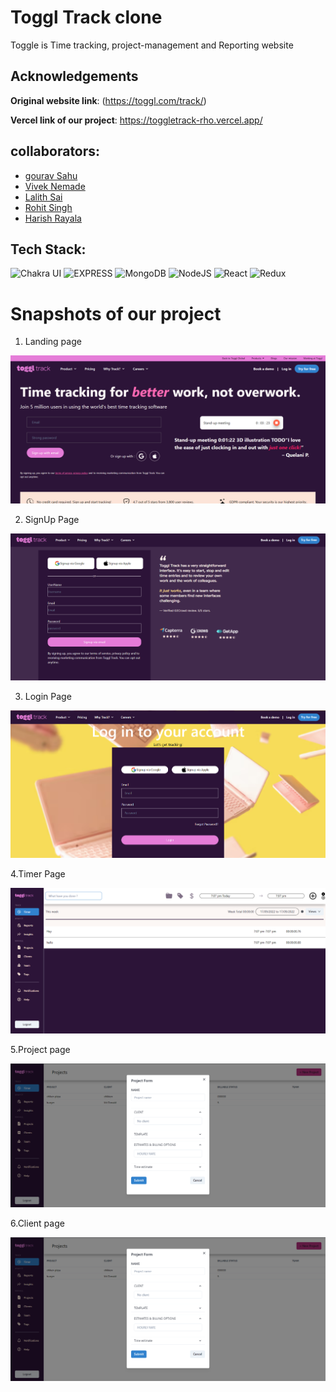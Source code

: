 # Toggl Track clone
 Toggle is Time tracking, project-management and Reporting website

## Acknowledgements

**Original website link**: (https://toggl.com/track/)

**Vercel link of our project**: https://toggletrack-rho.vercel.app/


## collaborators:
- [gourav Sahu](https://github.com/gourav017)
- [Vivek Nemade](https://github.com/VivekN11)
- [Lalith Sai](https://github.com/G-LalithSai)
- [Rohit Singh](https://github.com/Rohit24-code)
- [Harish Rayala](https://github.com/HarishRayala)


## Tech Stack:

![Chakra UI](https://img.shields.io/badge/Chakra%20UI-009688?style=for-the-badge&logo=chakraui&logoColor=white)
![EXPRESS](https://img.shields.io/badge/-Express-191919?style=for-the-badge&logo=express&logoColor=white)
![MongoDB](https://img.shields.io/badge/-MongoDB-449D48?style=for-the-badge&logo=mongodb&logoColor=white)
![NodeJS](https://img.shields.io/badge/-Node%20js-6EBF20?logo=node.js&logoColor=FFFFFF&style=for-the-badge)
![React](https://img.shields.io/badge/react-%2320232a.svg?style=for-the-badge&logo=react&logoColor=%2361DAFB)
![Redux](https://img.shields.io/badge/redux-673AB7?style=for-the-badge&logo=redux)

<h1>Snapshots of our project</h1>

1. Landing page

![image](assests/homepage.png) 

2. SignUp Page

![image](assests/Signup.png) 

3. Login Page

![image](assests/Login.png) 

4.Timer Page

![image](assests/timer.png) 

5.Project page

![image](assests/Project-page.png)

6.Client page

![image](assests/Client-page.png)

